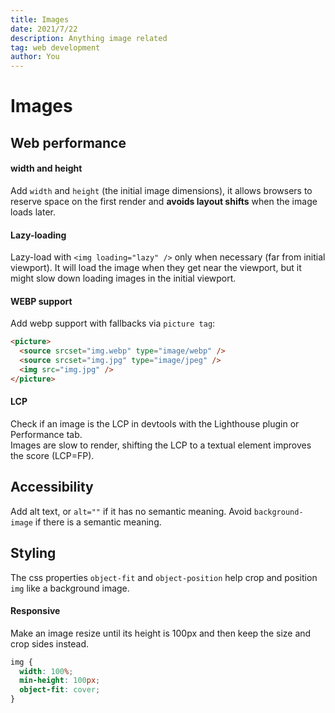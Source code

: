 ```yaml
---
title: Images
date: 2021/7/22
description: Anything image related
tag: web development
author: You
---
```


# Images

## Web performance

#### width and height

Add `width` and `height` (the initial image dimensions), it allows browsers to reserve space on the first render and **avoids layout shifts** when the image loads later.

#### Lazy-loading

Lazy-load with `<img loading="lazy" />` only when necessary (far from initial viewport). It will load the image when they get near the viewport, but it might slow down loading images in the initial viewport.

#### WEBP support

Add webp support with fallbacks via `picture tag`:

```html
<picture>
  <source srcset="img.webp" type="image/webp" />
  <source srcset="img.jpg" type="image/jpeg" />
  <img src="img.jpg" />
</picture>
```

#### LCP

Check if an image is the LCP in devtools with the Lighthouse plugin or Performance tab.  
Images are slow to render, shifting the LCP to a textual element improves the score (LCP=FP).

## Accessibility

Add alt text, or `alt=""` if it has no semantic meaning. Avoid `background-image` if there is a semantic meaning.

## Styling

The css properties `object-fit` and `object-position` help crop and position `img` like a background image.

#### Responsive

Make an image resize until its height is 100px and then keep the size and crop sides instead.

```css
img {
  width: 100%;
  min-height: 100px;
  object-fit: cover;
}
```
